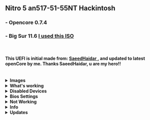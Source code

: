 <!DOCTYPE html>
<html lang="en">
<head>
<meta charset="UTF-8">
<meta name="viewport" content="width=device-width, initial-scale=1.0">
<meta http-equiv="X-UA-Compatible" content="ie=edge">
</head>

<body>

<div>

<h2>Nitro 5 an517-51-55NT Hackintosh</h2>
<h3>- Opencore 0.7.4</h3>
<h3>- Big Sur 11.6 <a href="https://drive.google.com/file/d/1ZcCYR50zWWtis6dxxKn3AInfBgs7ia6E/view">I used this ISO</a></h3>

<br>
<h4>This UEFI is initial made from: <a href="https://github.com/SaeedHaidar/Nitro-5-an517-51-Hackintosh">
SaeedHaidar
</a>
, and updated to latest openCore by me. Thanks SaeedHaidar, u are my hero!!
</h4>
<br>

</div>

<details>  
<summary><strong>Images</strong></summary>
<br>
<img width="70%" src="images/1.png" alt="main">
<br>
<br>
<img width="70%" src="images/2.png" alt="bluetooth">
<br>
<br>
<img width="70%" src="images/3.png" alt="sound">
<br>
<br>
<img width="70%" src="images/4.png" alt="battery">
<br>
<br>
<img width="70%" src="images/5.png" alt="wifi">

<br>

</details>

<details>  
<summary><strong>What's working </strong></summary>
<br>
<table border="1px">

<tr>
<td>
<p> WiFi + Bluetooth + Airdrop + Universal Clipboard + Handoff + Continuity Camera + iPhone Cellular Calls (DW1820a) </p>
</td>

</tr>

<tr>
<td>
<p>Power Managment is very stable most of the time cpu Fan will not load but it depends on what you are doing </p>
</td>
</tr>

<tr>
<td>
<p>TouchPad + all gestures Finally after month of researching </p>
</td>
</tr>

<tr>
<td>
<p> Fully Functional QE/CI Enabled Graphics </p>
</td>
</tr>

<tr>
<td>
<p> intel bluetooth and WiFi on AX200 card </p>
</td>
</tr>

<tr>
<td>
<p> Display brightness with hot keys </p>
</td>
</tr>

<tr>
<td>
<p> FaceTime, Messages, etc... </p>
</td>
</tr>

<tr>
<td>
<p> iGPU with disabled dGPU </p>
</td>
</tr>

<tr>
<td>
<p>Audio & headphone jack </p>
</td>
</tr>

<tr>
<td>
<p>Battery Management  </p>
</td>
</tr>

<tr>
<td>
<p> All USB ports</p>
</td>
</tr>

<tr>
<td>
<p>WebCam  </p>
</td>
</tr>

<tr>
<td>
<p> Ethernet </p>
</td>
</tr>

<tr>
<td>
<p>Sidecar</p>
</td>
</tr>

<tr>
<td>
<p> <a style="text-decoration:none" href="https://dortania.github.io/OpenCore-Post-Install/universal/sleep.html">Sleep (Preparations section)</a></p>
</td>
</tr>

</table>
</details>

<details>

<summary><strong>Disabled Devices </strong></summary>
<br>

<p>GTX 1650 </p>

</details>

<details>

<summary><strong>Bios Settings </strong></summary>
<br>

<table border="1px">
<tr>
<td>
<p>Main → click on (calt+s) a new setting will appear to change SATA type to AHCI otherwise you will not be able to see you drive when installing hackintosh </p>
</td>
</tr>

<tr>
<td>
<p>Security → Set supervisor password (to disable secure boot)</p>
</td>
</tr>

<tr>
<td>
<p>Security → Password on boot → Disable</p>
</td>
</tr>

<tr>
<td>
<p>Boot → Secure Boot → Disable</p>
</td>
</tr>

</table>

</details>

<details>

<summary><strong>Not Working </strong></summary>
<br>

<p>HDMI (Nvidia Optimus is hardwire to HDMI)</p>

</details>

<details>
<summary><strong>Info</strong></summary>
<br>

<table border="1px">
<tr>
<td>
<p>When you switch SATA type to AHCI you might not be able to boot to windows again but do not worry here is a guide i found to switch without getting any issue <a href="https://support.thinkcritical.com/kb/articles/switch-windows-10-from-raid-ide-to-ahci">Here</a></p>
</td>
</tr>

<tr>
<td>
<p>You need to disable SystemProfilerMemoryFixup.kext if you wanna enter recovery mode or you will get kernel panic</p>
</td>
</tr>

<tr>
<td>
<p>To get right click to work go to touchpad settings in (Secondary click) choose (click in bottom right corner)</p>
</td>
</tr>

<tr>
<td>
<p>If apple Continuity did not worked try logout and login again on all your devices your hackintosh too</p>
</td>
</tr>

<tr>
<td>
<p>OpenCore Guide <a href="https://dortania.github.io/OpenCore-Install-Guide/">Here</a></p>
</td>
</tr>

</table>

</details>

<details>

<summary><strong>Updates</strong></summary>

</details>

</body>

</html>
